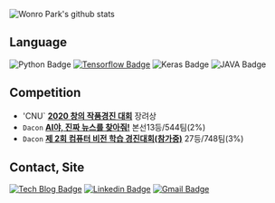
![Wonro Park's github stats](https://github-readme-stats.vercel.app/api?username=pwr4779&count_private=true&show_icons=true)

## Language
![Python Badge](https://img.shields.io/badge/python%20-%2314354C.svg?&style=flat-square&logo=python&logoColor=white/)
[![Tensorflow Badge](https://aleen42.github.io/badges/src/tensorflow.svg)](https://github.com/tensorflow)
![Keras Badge](https://img.shields.io/badge/Keras%20-%23D00000.svg?&style=flat-square&logo=Keras&logoColor=white/)
![JAVA Badge](https://img.shields.io/badge/java-%23ED8B00.svg?&style=flat-square&logo=java&logoColor=white/)

## Competition
* 'CNU` **[2020 창의 작품경진 대회](https://swfestival.cs-cnu.org/project-definition/2020-%EC%88%98%EC%83%81%EC%9E%90)** 장려상
* `Dacon` **[AI야, 진짜 뉴스를 찾아줘!](https://dacon.io/competitions/official/235658/overview/)** 본선13등/544팀(2%)
* `Dacon` **[제 2회 컴퓨터 비전 학습 경진대회(참가중)](https://dacon.io/competitions/official/235697/overview/)** 27등/748팀(3%)

## Contact, Site

[![Tech Blog Badge](http://img.shields.io/badge/-Tech%20blog-black?style=flat-square&logo=github&link=https://toitoitoi79.tistory.com/)](https://toitoitoi79.tistory.com/)
[![Linkedin Badge](https://img.shields.io/badge/-LinkedIn-blue?style=flat-square&logo=Linkedin&logoColor=white&link=https://www.linkedin.com/in/wonro-park-46b9071b9/)](https://www.linkedin.com/in/wonro-park-46b9071b9/)
[![Gmail Badge](https://img.shields.io/badge/Gmail-d14836?style=flat-square&logo=Gmail&logoColor=white&link=mailto:yolowonro@gmail.com)](mailto:yolowonro@gmail.com)

